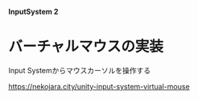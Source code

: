 **InputSystem 2**

# バーチャルマウスの実装
Input Systemからマウスカーソルを操作する

https://nekojara.city/unity-input-system-virtual-mouse

